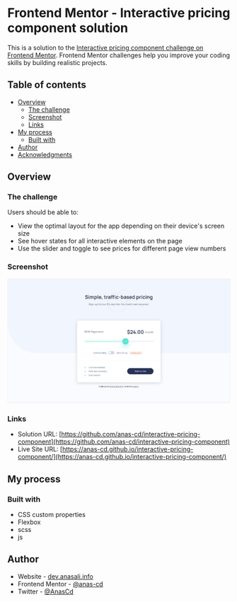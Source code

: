 # Frontend Mentor - Interactive pricing component solution

This is a solution to the [Interactive pricing component challenge on Frontend Mentor](https://www.frontendmentor.io/challenges/interactive-pricing-component-t0m8PIyY8). Frontend Mentor challenges help you improve your coding skills by building realistic projects. 

## Table of contents

- [Overview](#overview)
  - [The challenge](#the-challenge)
  - [Screenshot](#screenshot)
  - [Links](#links)
- [My process](#my-process)
  - [Built with](#built-with)
- [Author](#author)
- [Acknowledgments](#acknowledgments)


## Overview

### The challenge

Users should be able to:

- View the optimal layout for the app depending on their device's screen size
- See hover states for all interactive elements on the page
- Use the slider and toggle to see prices for different page view numbers

### Screenshot

![](/images/completed.JPG)


### Links

- Solution URL: [https://github.com/anas-cd/interactive-pricing-component](https://github.com/anas-cd/interactive-pricing-component)
- Live Site URL: [https://anas-cd.github.io/interactive-pricing-component/](https://anas-cd.github.io/interactive-pricing-component/)

## My process

### Built with


- CSS custom properties
- Flexbox
- scss
- js


## Author

- Website - [dev.anasali.info](https://dev.anasali.info/)
- Frontend Mentor - [@anas-cd](https://www.frontendmentor.io/profile/anas-cd)
- Twitter - [@AnasCd](https://twitter.com/AnasCd)
